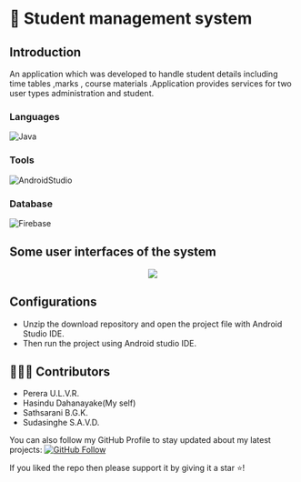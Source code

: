# :two_men_holding_hands: Student management system

## Introduction

An application which was developed to handle student details including time tables ,marks , course materials .Application provides services for two user types administration and student.


### Languages 

![Java](https://img.shields.io/badge/Language-Java-red) 


### Tools 

![AndroidStudio](https://img.shields.io/badge/Tool-AndroidStudio-blue) 


### Database 

![Firebase](https://img.shields.io/badge/Tool-Firebase-blue) 

## Some user interfaces of the system


 <p align="middle">
  <img src="../master/ui-images/UI1.PNG"/>
 </p>
 
 ## Configurations

*  Unzip the download repository and open the project file with Android Studio IDE.
*  Then run the project using Android studio IDE.


## 👨🏼‍💻 Contributors

* Perera U.L.V.R. 
* Hasindu Dahanayake(My self)
* Sathsarani B.G.K.
* Sudasinghe S.A.V.D. 


You can also follow my GitHub Profile to stay updated about my latest projects: [![GitHub Follow](https://img.shields.io/badge/Connect-Hasindu1-blue.svg?logo=Github&longCache=true&style=social&label=Follow)](https://github.com/Hasindu1)

If you liked the repo then please support it by giving it a star ⭐!


